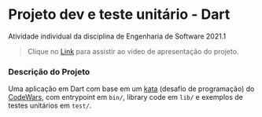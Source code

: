 # Projeto dev e teste unitário - Dart
Atividade individual da disciplina de Engenharia de Software 2021.1
> Clique no [Link](https://youtu.be/zT61B2B7W7E) para assistir ao vídeo de apresentação do projeto.

### Descrição do Projeto
Uma aplicação em Dart com base em um [kata](https://www.codewars.com/kata/5f0ed36164f2bc00283aed07/train/dart) (desafio de programação) do [CodeWars](https://www.codewars.com/about), com entrypoint em `bin/`, library code em `lib/` e exemplos de testes unitários em `test/`.